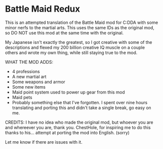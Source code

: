 # Battle Maid Redux

This is an attempted translation of the Battle Maid mod for C:DDA with some minor nerfs to the martial arts.
This uses the same IDs as the original mod, so DO NOT use this mod at the same time with the original.

My Japanese isn't exactly the greatest, so I got creative with some of the descriptions and flexed my 200 billion creative IQ muscle on a couple others and wrote my own thing, while still staying true to the mod.

WHAT THE MOD ADDS:
- 4 professions
- A new martial art
- Some weapons and armor
- Some new items
- Maid point system used to power up gear from this mod
- Maid pets
- Probably something else that I've forgotten.
I spent over nine hours translating and porting this and didn't take a single break, go easy on me.

CREDITS:
I have no idea who made the original mod, but whoever you are and whereever you are, thank you.
ChestHole, for inspiring me to do this thanks to his... attempt at porting the mod into English. (sorry)

Let me know if there are issues with it.
